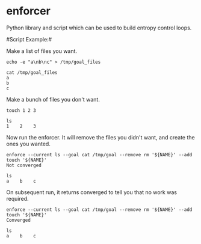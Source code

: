 enforcer
========

Python library and script which can be used to build entropy control loops.

#Script Example:#

Make a list of files you want.
```
echo -e "a\nb\nc" > /tmp/goal_files
```

```
cat /tmp/goal_files
a
b
c
```

Make a bunch of files you don't want.
```
touch 1 2 3
```

```
ls
1    2    3
```

Now run the enforcer. It will remove the files you didn't want, and create the ones you wanted.
```
enforce --current ls --goal cat /tmp/goal --remove rm '${NAME}' --add touch '${NAME}'
Not converged
```

```
ls
a    b    c
```

On subsequent run, it returns converged to tell you that no work was required.
```
enforce --current ls --goal cat /tmp/goal --remove rm '${NAME}' --add touch '${NAME}'
Converged
```

```
ls
a    b    c
```
